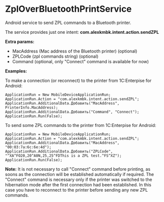 # ZplOverBluetoothPrintService
Android service to send ZPL commands to a Bluetooth printer.

The service provides just one intent: **com.alexkmbk.intent.action.sendZPL**

**Extra params:**
  - MacAddress (Mac address of the Bluetooth printer) (optional)
  - ZPLCode (zpl commands string) (optional)
  - Command (optional, only "Connect" command is available for now)
  
**Examples:**

To make a connection (or reconnect) to the printer from 1C:Enterpise for Android:

```bsl
ApplicationRun = New MobileDeviceApplicationRun;
ApplicationRun.Action = "com.alexkmbk.intent.action.sendZPL";
ApplicationRun.AdditionalData.Добавить("MacAddress", PrinterInfo.MacAddress);
ApplicationRun.AdditionalData.Добавить("Command", "Connect");
ApplicationRun.Run(False);		     	
```
To send some ZPL commands to the printer from 1C:Enterpise for Android:

```bsl
ApplicationRun = New MobileDeviceApplicationRun;
ApplicationRun.Action = "com.alexkmbk.intent.action.sendZPL";
ApplicationRun.AdditionalData.Добавить("MacAddress", "00:03:7a:6c:6e:4d");
ApplicationRun.AdditionalData.Добавить("ZPLCode", "^XA^FO20,20^A0N,25,25^FDThis is a ZPL test.^FS^XZ");
ApplicationRun.Run(False);		     		     	
```
**Note:** It is not necessary to call "Connect" command before printing, as soons as the connection will be established automatically if required. 
The "Connect" command is necessary only if the printer was switched to the hibernation mode after the first connection had been established. 
In this case you have to reconnect to the printer before sending any new ZPL commands.
